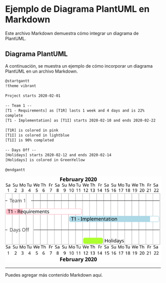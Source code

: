 
# Ejemplo de Diagrama PlantUML en Markdown

Este archivo Markdown demuestra cómo integrar un diagrama de PlantUML.

## Diagrama PlantUML

A continuación, se muestra un ejemplo de cómo incorporar un diagrama PlantUML en un archivo Markdown.

```
@startgantt
!theme vibrant

Project starts 2020-02-01

-- Team 1 --
[T1 - Requirements] as [T1R] lasts 1 week and 4 days and is 22% complete
[T1 - Implementation] as [T1I] starts 2020-02-10 and ends 2020-02-22

[T1R] is colored in pink
[T1I] is colored in lightblue
[T1I] is 90% completed

-- Days Off --
[Holidays] starts 2020-02-12 and ends 2020-02-14
[Holidays] is colored in GreenYellow

@endgantt
```

![uml](uml.svg)

---

Puedes agregar más contenido Markdown aquí.
